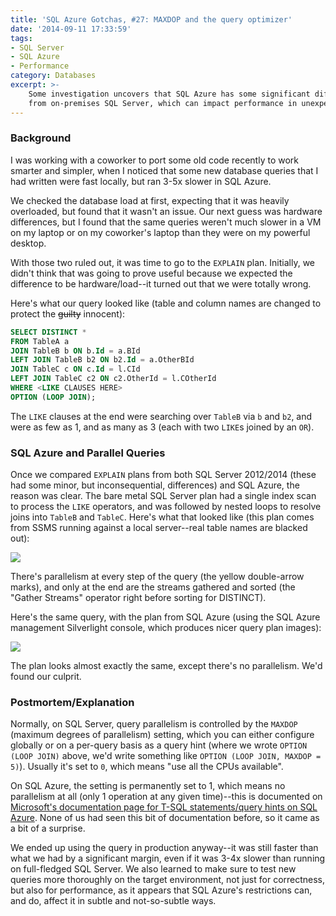 ```yaml
---
title: 'SQL Azure Gotchas, #27: MAXDOP and the query optimizer'
date: '2014-09-11 17:33:59'
tags:
- SQL Server
- SQL Azure
- Performance
category: Databases
excerpt: >-
    Some investigation uncovers that SQL Azure has some significant differences
    from on-premises SQL Server, which can impact performance in unexpected ways.
---
```


### Background

I was working with a coworker to port some old code recently to work smarter and
simpler, when I noticed that some new database queries that I had written were
fast locally, but ran 3-5x slower in SQL Azure.

We checked the database load at first, expecting that it was heavily overloaded,
but found that it wasn't an issue. Our next guess was hardware differences, but
I found that the same queries weren't much slower in a VM on my laptop or on my
coworker's laptop than they were on my powerful desktop.

With those two ruled out, it was time to go to the `EXPLAIN` plan. Initially, we
didn't think that was going to prove useful because we expected the difference
to be hardware/load--it turned out that we were totally wrong.

Here's what our query looked like (table and column names are changed to protect
the ~~guilty~~ innocent):

```sql
SELECT DISTINCT *
FROM TableA a
JOIN TableB b ON b.Id = a.BId
LEFT JOIN TableB b2 ON b2.Id = a.OtherBId
JOIN TableC c ON c.Id = l.CId
LEFT JOIN TableC c2 ON c2.OtherId = l.COtherId
WHERE <LIKE CLAUSES HERE>
OPTION (LOOP JOIN);
```

The `LIKE` clauses at the end were searching over `TableB` via `b` and `b2`, and
were as few as 1, and as many as 3 (each with two `LIKE`s joined by an `OR`).

### SQL Azure and Parallel Queries

Once we compared `EXPLAIN` plans from both SQL Server 2012/2014 (these had some
minor, but inconsequential, differences) and SQL Azure, the reason was clear.
The bare metal SQL Server plan had a single index scan to process the `LIKE`
operators, and was followed by nested loops to resolve joins into `TableB` and
`TableC`. Here's what that looked like (this plan comes from SSMS running
against a local server--real table names are blacked out):

[![](/content/images/2014/Sep/sql-server.png)](https://dl.dropboxusercontent.com/u/66703527/sql-server.png)

There's parallelism at every step of the query (the yellow double-arrow marks),
and only at the end are the streams gathered and sorted (the "Gather Streams"
operator right before sorting for DISTINCT).

Here's the same query, with the plan from SQL Azure (using the SQL Azure
management Silverlight console, which produces nicer query plan images):

[![](/content/images/2014/Sep/loop-plan.png)](https://dl.dropboxusercontent.com/u/66703527/loop-plan.png)

The plan looks almost exactly the same, except there's no parallelism. We'd
found our culprit.

### Postmortem/Explanation

Normally, on SQL Server, query parallelism is controlled by the `MAXDOP`
(maximum degrees of parallelism) setting, which you can either configure
globally or on a per-query basis as a query hint (where we wrote `OPTION (LOOP
JOIN)` above, we'd write something like `OPTION (LOOP JOIN, MAXDOP = 5)`).
Usually it's set to `0`, which means "use all the CPUs available".

On SQL Azure, the setting is permanently set to 1, which means no parallelism at
all (only 1 operation at any given time)--this is documented
on
[Microsoft's documentation page for T-SQL statements/query hints on SQL Azure](http://msdn.microsoft.com/en-us/library/azure/ee336270.aspx).
None of us had seen this bit of documentation before, so it came as a bit of a
surprise.

We ended up using the query in production anyway--it was still faster than what
we had by a significant margin, even if it was 3-4x slower than running on
full-fledged SQL Server. We also learned to make sure to test new queries more
thoroughly on the target environment, not just for correctness, but also for
performance, as it appears that SQL Azure's restrictions can, and do, affect it
in subtle and not-so-subtle ways.

